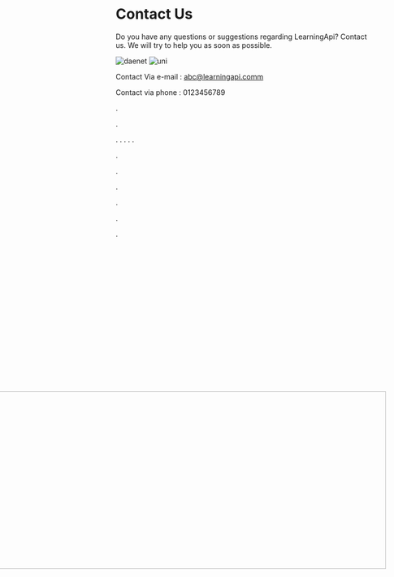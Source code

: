 # Contact Us 

Do you have any questions or suggestions regarding LearningApi? Contact us. We will try to help you as soon as possible. 

![daenet](https://avatars3.githubusercontent.com/u/12556447?s=150&u=f2cd3be70373c9654b9d53a4f69ddfd7a8ed6596&v=4=)
![uni](https://avatars0.githubusercontent.com/u/12556434?s=150&u=94c1f1c45bee9ffcb167f2f2246dddab19fec420&v=4)

Contact Via e-mail : abc@learningapi.comm

Contact via phone : 0123456789






.


.

.
.
.
.
.


.


.



.



.


.


.





<img src="https://user-images.githubusercontent.com/44580961/101384280-3b151800-38e0-11eb-82d6-e858655ffeef.png" IMG STYLE="position:absolute; TOP:850px; RIGHT:200px; WIDTH:950px; HEIGHT:350px"/>
